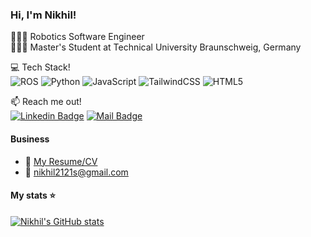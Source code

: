### Hi, I'm Nikhil!

👨🏻‍💻 Robotics Software Engineer <br/>
👨🏻‍🎓 Master's Student at Technical University Braunschweig, Germany <br/>

:computer: Tech Stack! <br/>
![ROS](https://img.shields.io/badge/ros-%230A0FF9.svg?style=fla&logo=ros&logoColor=white)
![Python](https://img.shields.io/badge/python-3670A0?style=fla&logo=python&logoColor=ffdd54)
![JavaScript](https://img.shields.io/badge/javascript-%23323330.svg?style=fla&logo=javascript&logoColor=%23F7DF1E)
![TailwindCSS](https://img.shields.io/badge/tailwindcss-%2338B2AC.svg?style=fla&logo=tailwind-css&logoColor=white)
![HTML5](https://img.shields.io/badge/html5-%23E34F26.svg?style=fla&logo=html5&logoColor=white)


:mailbox: Reach me out! <br/>
[![Linkedin Badge](https://img.shields.io/badge/-Nikhil_Singhal-0e76a8?style=flat&labelColor=0e76a8&logo=linkedin&logoColor=white)](https://www.linkedin.com/in/nikhil-singhal-0612/)
[![Mail Badge](https://img.shields.io/badge/-@Nikhil_Singhal-e84393?style=flat&labelColor=e84393&logo=instagram&logoColor=white)](https://www.instagram.com/nikhil_singhal_06/)

#### Business
- :paperclip: [My Resume/CV]()
- :email: nikhil2121s@gmail.com

#### My stats ⭐
[![Nikhil's GitHub stats](https://github-readme-stats.vercel.app/api?username=Nikhil-Singhal-06&show_icons=true&theme=transparent)](https://github.com/Nikhil-Singhal-06/github-readme-stats)
